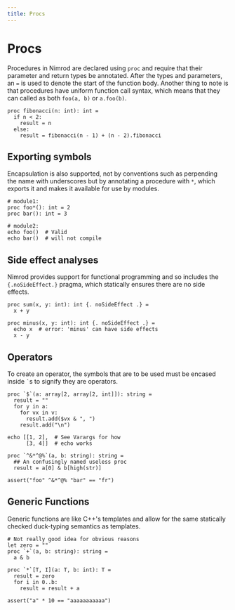 ```yaml
---
title: Procs
---
```

# Procs

Procedures in Nimrod are declared using `proc` and require that their parameter and return types be annotated. After the types and parameters, an `=` is used to denote the start of the function body. Another thing to note is that procedures have uniform function call syntax, which means that they can called as both `foo(a, b)` or `a.foo(b)`.

``` nimrod
proc fibonacci(n: int): int =
  if n < 2:
    result = n
  else:
    result = fibonacci(n - 1) + (n - 2).fibonacci
```

## Exporting symbols

<!-- XXX Move into module topic -->
Encapsulation is also supported, not by conventions such as perpending the name with underscores but by annotating a procedure with `*`, which exports it and makes it available for use by modules.

``` nimrod
# module1:
proc foo*(): int = 2
proc bar(): int = 3

# module2:
echo foo()  # Valid
echo bar()  # will not compile
```

## Side effect analyses

Nimrod provides support for functional programming and so includes the `{.noSideEffect.}` pragma, which statically ensures there are no side effects.

``` nimrod
proc sum(x, y: int): int {. noSideEffect .} =
  x + y

proc minus(x, y: int): int {. noSideEffect .} =
  echo x  # error: 'minus' can have side effects
  x - y
```

## Operators

To create an operator, the symbols that are to be used must be encased inside `` ` ``s to signify they are operators.

``` nimrod
proc `$`(a: array[2, array[2, int]]): string =
  result = ""
  for y in a:
    for vx in v:
      result.add($vx & ", ")
    result.add("\n")

echo [[1, 2],  # See Varargs for how 
      [3, 4]]  # echo works

proc `^&*^@%`(a, b: string): string =
  ## An confusingly named useless proc
  result = a[0] & b[high(str)]

assert("foo" ^&*^@% "bar" == "fr")
``` 

## Generic Functions

<!-- XXX Needs own section -->
Generic functions are like C++'s templates and allow for the same statically checked duck-typing semantics as templates. 

``` nimrod
# Not really good idea for obvious reasons
let zero = ""
proc `+`(a, b: string): string =
  a & b

proc `*`[T, I](a: T, b: int): T =
  result = zero
  for i in 0..b:
    result = result + a

assert("a" * 10 == "aaaaaaaaaaa")
```
